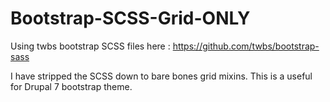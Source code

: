 # Bootstrap-SCSS-Grid-ONLY
Using twbs bootstrap SCSS files here : https://github.com/twbs/bootstrap-sass

I have stripped the SCSS down to bare bones grid mixins. This is a useful for Drupal 7 bootstrap theme.
